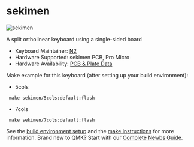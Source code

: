 # sekimen

![sekimen](https://user-images.githubusercontent.com/54104281/99900616-f724ef00-2cf3-11eb-879d-2e4c56668689.jpg)

A split ortholinear keyboard using a single-sided board

* Keyboard Maintainer: [N2](https://github.com/N2-Sumikko)
* Hardware Supported: sekimen PCB, Pro Micro
* Hardware Availability: [PCB & Plate Data](https://github.com/N2-Sumikko/sekimen.git)

Make example for this keyboard (after setting up your build environment):
*   5cols

   ```
    make sekimen/5cols:default:flash
   ```

*   7cols

   ```
    make sekimen/7cols:default:flash
   ```

See the [build environment setup](https://docs.qmk.fm/#/getting_started_build_tools) and the [make instructions](https://docs.qmk.fm/#/getting_started_make_guide) for more information. Brand new to QMK? Start with our [Complete Newbs Guide](https://docs.qmk.fm/#/newbs).
